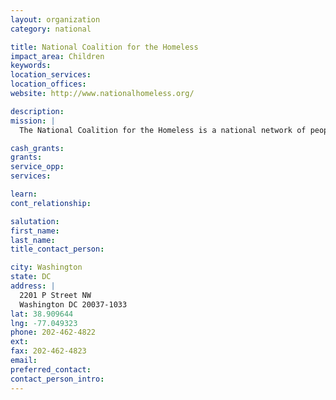```yaml
---
layout: organization
category: national

title: National Coalition for the Homeless
impact_area: Children
keywords: 
location_services: 
location_offices: 
website: http://www.nationalhomeless.org/

description: 
mission: |
  The National Coalition for the Homeless is a national network of people currently experiencing or have experienced homelessness, activists/advocates, community-based/faith-based service providers, and others committed to a single mission. That mission is to end homelessness. We are committed to creating the systemic and attitudinal changes necessary to prevent and end homelessness. At the same time, we work to meet the immediate needs of people who are currently experiencing homelessness or who are at risk of doing so. We take as our first principle of practice that people who are currently experiencing homelessness or have formerly experienced homelessness must be actively involved in all of our work. Toward this end, NCH engages in public education, policy advocacy, and grassroots organizing. We focus in 4 areas: housing justice, economic justice, health care justice, and civil rights.

cash_grants: 
grants: 
service_opp: 
services: 

learn: 
cont_relationship: 

salutation: 
first_name: 
last_name: 
title_contact_person: 

city: Washington
state: DC
address: |
  2201 P Street NW  
  Washington DC 20037-1033
lat: 38.909644
lng: -77.049323
phone: 202-462-4822
ext: 
fax: 202-462-4823
email: 
preferred_contact: 
contact_person_intro: 
---
```

